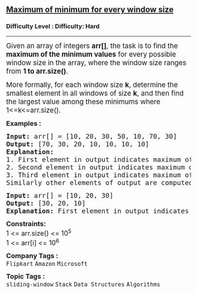 <h2><a href="https://www.geeksforgeeks.org/problems/maximum-of-minimum-for-every-window-size3453/1">Maximum of minimum for every window size</a></h2><h3>Difficulty Level : Difficulty: Hard</h3><hr><div class="problems_problem_content__Xm_eO"><p><span style="font-size: 14pt;">Given an array of integers <strong>arr[]</strong>, the task is to find the <strong>maximum of the minimum values</strong> for every possible window size in the array, where the window size ranges from <strong>1 to arr.size()</strong>.</span></p>
<p><span style="font-size: 14pt;">More formally, for each window size <strong>k</strong>, determine the smallest element in all windows of size <strong>k</strong>, and then find the largest value among these minimums where 1&lt;=k&lt;=arr.size().</span></p>
<p><span style="font-size: 18px;"><strong>Examples :</strong></span></p>
<pre><span style="font-size: 18px;"><strong>Input: </strong>arr[] = [10, 20, 30, 50, 10, 70, 30]
<strong>Output: </strong>[70, 30, 20, 10, 10, 10, 10] <strong>
Explanation: 
</strong>1. First element in output indicates maximum of minimums of all </span><span style="font-size: 18px;">windows of size 1.</span><span style="font-size: 18px;"> Minimums of windows of size 1 are [10], [20], [30], [50], [10], [</span><span style="font-size: 18px;">70] and [30]. Maximum of these minimums is 70. </span>
<span style="font-size: 18px;">2. Second element in output indicates maximum of minimums of all </span><span style="font-size: 18px;">windows of size 2.</span><span style="font-size: 18px;"> Minimums of windows of size 2 are [10], [20], [30], [10], [10], </span><span style="font-size: 18px;">and [30]. Maximum of these minimums is 30. <br></span><span style="font-size: 18px;">3. Third element in output indicates maximum of minimums of all </span><span style="font-size: 18px;">windows of size 3. </span><span style="font-size: 18px;">Minimums of windows of size 3 are [10], [20], [10], [10] and [10].</span><span style="font-size: 18px;"> Maximum of these minimums is 20. <br></span><span style="font-size: 18px;">Similarly other elements of output are computed.</span></pre>
<pre><span style="font-size: 18px;"><strong>Input: </strong>arr[] = [10, 20, 30]
<strong>Output: </strong>[30, 20, 10]<strong>
Explanation: </strong>First element in output indicates maximum of minimums of all </span><span style="font-size: 18px;">windows of size 1. Minimums of windows of size 1 are [10] , [20] , [30]. Maximum of these minimums are 30 and similarly other outputs can be computed</span></pre>
<p><span style="font-size: 18px;"><strong>Constraints:</strong><br>1 &lt;= arr.size() &lt;= 10<sup>5</sup><br>1 &lt;= arr[i] &lt;= 10<sup>6</sup></span></p></div><p><span style=font-size:18px><strong>Company Tags : </strong><br><code>Flipkart</code>&nbsp;<code>Amazon</code>&nbsp;<code>Microsoft</code>&nbsp;<br><p><span style=font-size:18px><strong>Topic Tags : </strong><br><code>sliding-window</code>&nbsp;<code>Stack</code>&nbsp;<code>Data Structures</code>&nbsp;<code>Algorithms</code>&nbsp;